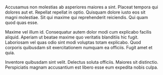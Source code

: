 Accusamus non molestias ab asperiores maiores a sint. Placeat tempora qui dolores aut et. Repellat repellat in optio. Quisquam dolore iusto eos sit magni molestiae. Sit qui maxime qui reprehenderit reiciendis. Qui quam quod quas esse.
 Maxime vel illum id. Consequatur autem dolor modi cum explicabo facilis aliquid. Aperiam ut beatae maxime quo veritatis blanditiis hic fugit. Laboriosam vel quas odio sint modi voluptas totam explicabo. Quod corporis quibusdam sit exercitationem numquam ea officiis. Fugit amet et quia.
 Inventore quibusdam sint velit. Delectus soluta officiis. Maiores sit distinctio. Perspiciatis magnam accusantium est libero esse eum expedita nobis culpa.